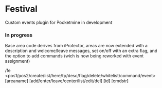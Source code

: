 # Festival
Custom events plugin for Pocketmine in development

### In progress
Base area code derives from iProtector, areas are now extended with 
a description and welcome/leave messages, set on/off with an extra flag, 
and the option to add commands (wich is now being reworked with event assignment)

/fe <pos1/pos2/create/list/here/tp/desc/flag/delete/whitelist/command/event> [areaname] [add/enter/leave/center/list/edit/del] [id] [cmdstr]